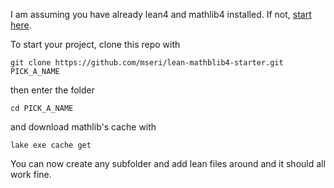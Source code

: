 I am assuming you have already lean4 and mathlib4 installed.
If not, [start here](https://leanprover-community.github.io/).

To start your project, clone this repo with
```
git clone https://github.com/mseri/lean-mathblib4-starter.git PICK_A_NAME
```
then enter the folder
```
cd PICK_A_NAME
```
and download mathlib's cache with
```
lake exe cache get
```

You can now create any subfolder and add lean files around and it should all work fine.
